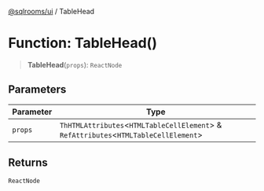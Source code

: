 [@sqlrooms/ui](../index.md) / TableHead

# Function: TableHead()

> **TableHead**(`props`): `ReactNode`

## Parameters

| Parameter | Type |
| ------ | ------ |
| `props` | `ThHTMLAttributes`\<`HTMLTableCellElement`\> & `RefAttributes`\<`HTMLTableCellElement`\> |

## Returns

`ReactNode`
